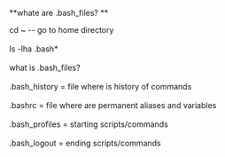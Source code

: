 **whate are .bash_files? **

cd ~ -- go to home directory
<br /> <br />
ls -lha .bash*
<br /><br />
what is .bash_files? 
<br /><br />
.bash_history = file where is history of commands 
<br /><br />
.bashrc = file where are permanent aliases and variables 
<br /><br />
.bash_profiles = starting scripts/commands
<br /><br />
.bash_logout = ending scripts/commands
